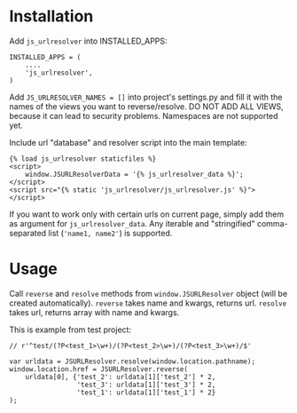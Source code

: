 Installation
============

Add `js_urlresolver` into INSTALLED_APPS:

    INSTALLED_APPS = (
        ....
        'js_urlresolver',
    )

Add `JS_URLRESOLVER_NAMES = []` into project's settings.py
and fill it with the names of the views you want to reverse/resolve.
DO NOT ADD ALL VIEWS, because it can lead to security problems.
Namespaces are not supported yet.

Include url "database" and resolver script into the main template:

    {% load js_urlresolver staticfiles %}
    <script>
        window.JSURLResolverData = '{% js_urlresolver_data %}';
    </script>
    <script src="{% static 'js_urlresolver/js_urlresolver.js' %}"></script>

If you want to work only with certain urls on current page, simply add them as
argument for `js_urlresolver_data`. Any iterable and "stringified"
comma-separated list (`'name1, name2'`) is supported.


Usage
=====

Call `reverse` and `resolve` methods from `window.JSURLResolver` object
(will be created automatically).
`reverse` takes name and kwargs, returns url.
`resolve` takes url, returns array with name and kwargs.

This is example from test project:

    // r'^test/(?P<test_1>\w+)/(?P<test_2>\w+)/(?P<test_3>\w+)/$'

    var urldata = JSURLResolver.resolve(window.location.pathname);
    window.location.href = JSURLResolver.reverse(
        urldata[0], {'test_2': urldata[1]['test_2'] * 2,
                     'test_3': urldata[1]['test_3'] * 2,
                     'test_1': urldata[1]['test_1'] * 2}
    );
